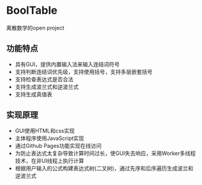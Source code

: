 # BoolTable

离散数学的open project


## 功能特点

- 具有GUI，提供内置输入法来输入连结词符号
- 支持判断连结词优先级，支持使用括号，支持多层嵌套括号
- 支持检查表达式是否合法
- 支持生成波兰式和逆波兰式
- 支持生成真值表

## 实现原理

- GUI使用HTML和css实现
- 主体程序使用JavaScript实现
- 通过Github Pages功能实现在线访问
- 为防止表达式太复杂导致计算时间过长，使GUI失去响应，采用Worker多线程技术，在非UI线程上执行计算
- 根据用户输入的公式构建表达式树(二叉树)，通过先序和后序遍历生成波兰和逆波兰式
